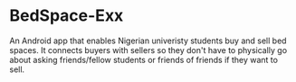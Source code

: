 # BedSpace-Exx
An Android app that enables Nigerian univeristy students buy and sell bed spaces.
It connects buyers with sellers so they don't have to physically go about asking friends/fellow students or friends of friends if they want to sell.
